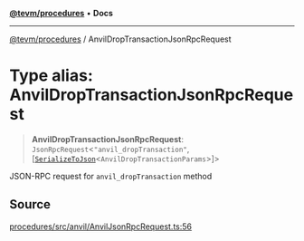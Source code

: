 [**@tevm/procedures**](../README.md) • **Docs**

***

[@tevm/procedures](../globals.md) / AnvilDropTransactionJsonRpcRequest

# Type alias: AnvilDropTransactionJsonRpcRequest

> **AnvilDropTransactionJsonRpcRequest**: `JsonRpcRequest`\<`"anvil_dropTransaction"`, [[`SerializeToJson`](SerializeToJson.md)\<`AnvilDropTransactionParams`\>]\>

JSON-RPC request for `anvil_dropTransaction` method

## Source

[procedures/src/anvil/AnvilJsonRpcRequest.ts:56](https://github.com/evmts/tevm-monorepo/blob/main/packages/procedures/src/anvil/AnvilJsonRpcRequest.ts#L56)
